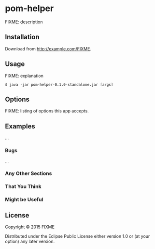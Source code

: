 # pom-helper

FIXME: description

## Installation

Download from http://example.com/FIXME.

## Usage

FIXME: explanation

    $ java -jar pom-helper-0.1.0-standalone.jar [args]

## Options

FIXME: listing of options this app accepts.

## Examples

...

### Bugs

...

### Any Other Sections
### That You Think
### Might be Useful

## License

Copyright © 2015 FIXME

Distributed under the Eclipse Public License either version 1.0 or (at
your option) any later version.
